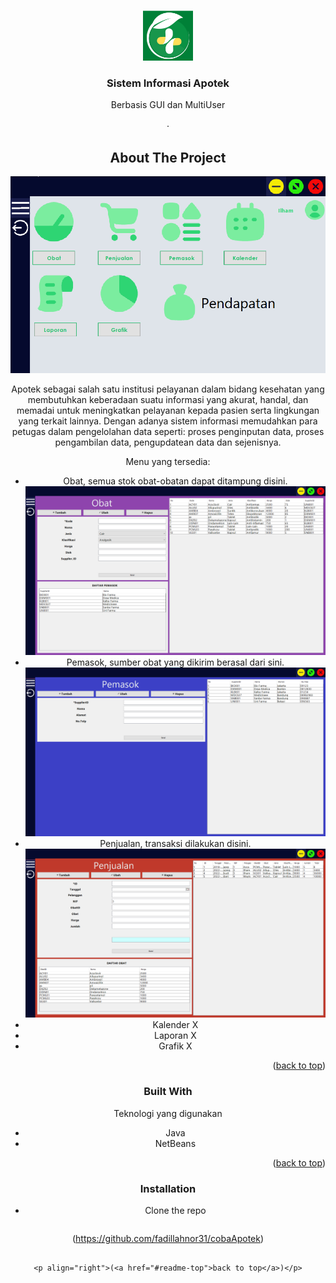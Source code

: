 <a name="readme-top"></a>

<!-- PROJECT LOGO -->
<br />
<div align="center">
  <a href="[https://github.com/IlhamLamp/java-Sistem_Informasi_Apotek](https://github.com/fadillahnor31/cobaApotek)">
    <img src="images/logo.png" alt="Logo" width="80" height="80">
  </a>

  <h3 align="center">Sistem Informasi Apotek</h3>

  <p align="center">
    Berbasis GUI dan MultiUser
    <br />
    <br />
    ·


<!-- ABOUT THE PROJECT -->

## About The Project

![img-petugas-dashboard](images/petugas-dashboard.png)

Apotek sebagai salah satu institusi pelayanan dalam bidang kesehatan yang membutuhkan keberadaan suatu informasi yang akurat, handal, dan memadai untuk meningkatkan pelayanan kepada pasien serta lingkungan yang terkait lainnya. Dengan adanya sistem informasi memudahkan para petugas dalam pengelolahan data seperti: proses penginputan data, proses pengambilan data, pengupdatean data dan sejenisnya.

Menu yang tersedia:

- Obat, semua stok obat-obatan dapat ditampung disini.
  ![img-obat](images/obat.png)</br>
- Pemasok, sumber obat yang dikirim berasal dari sini.
  ![img-pemasok](images/pemasok.png)</br>
- Penjualan, transaksi dilakukan disini.
  ![img-penjualan](images/penjualan.png)</br>
- Kalender X
- Laporan X
- Grafik X

<p align="right">(<a href="#readme-top">back to top</a>)</p>

### Built With

Teknologi yang digunakan

- Java
- NetBeans

<p align="right">(<a href="#readme-top">back to top</a>)</p>

### Installation

- Clone the repo
  ```sh
 (https://github.com/fadillahnor31/cobaApotek)
  ```

<p align="right">(<a href="#readme-top">back to top</a>)</p>
